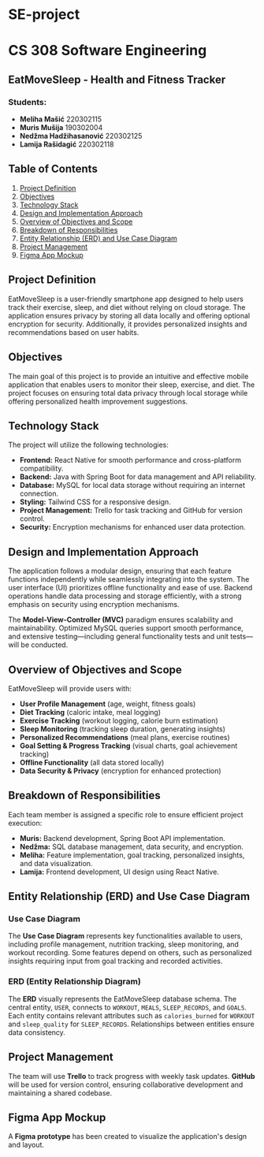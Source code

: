 # SE-project
# CS 308 Software Engineering

## EatMoveSleep - Health and Fitness Tracker

### Students:
- **Meliha Mašić** 220302115
- **Muris Mušija** 190302004
- **Nedžma Hadžihasanović** 220302125
- **Lamija Rašidagić** 220302118

## Table of Contents
1. [Project Definition](#project-definition)
2. [Objectives](#objectives)
3. [Technology Stack](#technology-stack)
4. [Design and Implementation Approach](#design-and-implementation-approach)
5. [Overview of Objectives and Scope](#overview-of-objectives-and-scope)
6. [Breakdown of Responsibilities](#breakdown-of-responsibilities)
7. [Entity Relationship (ERD) and Use Case Diagram](#entity-relationship-erd-and-use-case-diagram)
8. [Project Management](#project-management)
9. [Figma App Mockup](#figma-app-mockup)

## Project Definition
EatMoveSleep is a user-friendly smartphone app designed to help users track their exercise, sleep, and diet without relying on cloud storage. The application ensures privacy by storing all data locally and offering optional encryption for security. Additionally, it provides personalized insights and recommendations based on user habits.

## Objectives
The main goal of this project is to provide an intuitive and effective mobile application that enables users to monitor their sleep, exercise, and diet. The project focuses on ensuring total data privacy through local storage while offering personalized health improvement suggestions.

## Technology Stack
The project will utilize the following technologies:
- **Frontend:** React Native for smooth performance and cross-platform compatibility.
- **Backend:** Java with Spring Boot for data management and API reliability.
- **Database:** MySQL for local data storage without requiring an internet connection.
- **Styling:** Tailwind CSS for a responsive design.
- **Project Management:** Trello for task tracking and GitHub for version control.
- **Security:** Encryption mechanisms for enhanced user data protection.

## Design and Implementation Approach
The application follows a modular design, ensuring that each feature functions independently while seamlessly integrating into the system. The user interface (UI) prioritizes offline functionality and ease of use. Backend operations handle data processing and storage efficiently, with a strong emphasis on security using encryption mechanisms.

The **Model-View-Controller (MVC)** paradigm ensures scalability and maintainability. Optimized MySQL queries support smooth performance, and extensive testing—including general functionality tests and unit tests—will be conducted.

## Overview of Objectives and Scope
EatMoveSleep will provide users with:
- **User Profile Management** (age, weight, fitness goals)
- **Diet Tracking** (caloric intake, meal logging)
- **Exercise Tracking** (workout logging, calorie burn estimation)
- **Sleep Monitoring** (tracking sleep duration, generating insights)
- **Personalized Recommendations** (meal plans, exercise routines)
- **Goal Setting & Progress Tracking** (visual charts, goal achievement tracking)
- **Offline Functionality** (all data stored locally)
- **Data Security & Privacy** (encryption for enhanced protection)

## Breakdown of Responsibilities
Each team member is assigned a specific role to ensure efficient project execution:
- **Muris:** Backend development, Spring Boot API implementation.
- **Nedžma:** SQL database management, data security, and encryption.
- **Meliha:** Feature implementation, goal tracking, personalized insights, and data visualization.
- **Lamija:** Frontend development, UI design using React Native.

## Entity Relationship (ERD) and Use Case Diagram
### Use Case Diagram
The **Use Case Diagram** represents key functionalities available to users, including profile management, nutrition tracking, sleep monitoring, and workout recording. Some features depend on others, such as personalized insights requiring input from goal tracking and recorded activities.

### ERD (Entity Relationship Diagram)
The **ERD** visually represents the EatMoveSleep database schema. The central entity, `USER`, connects to `WORKOUT`, `MEALS`, `SLEEP_RECORDS`, and `GOALS`. Each entity contains relevant attributes such as `calories_burned` for `WORKOUT` and `sleep_quality` for `SLEEP_RECORDS`. Relationships between entities ensure data consistency.

## Project Management
The team will use **Trello** to track progress with weekly task updates. **GitHub** will be used for version control, ensuring collaborative development and maintaining a shared codebase.

## Figma App Mockup
A **Figma prototype** has been created to visualize the application's design and layout.

